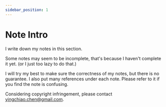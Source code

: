```yaml
---
sidebar_position: 1
---
```


# Note Intro

I write down my notes in this section. 

Some notes may seem to be incomplete, that's because I haven't complete it yet. (or I just too lazy to do that.)

I will try my best to make sure the correctness of my notes, but there is no guarantee. I also put many references under each note. Please refer to it if you find the note is confusing.

Considering copyright infringement, please contact yingchiao.chen@gmail.com.
